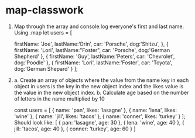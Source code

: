 # map-classwork
1.  Map through the array and console.log everyone's first and last name. Using .map
    let users = [
   
    firstName: 'Joe',
    lastName:’Orin’,
    car: 'Porsche',
    dog:'Shitzu',
    },
    {
    firstName: 'Lori',
    lastName:"Foster",
    car: 'Porsche',
    dog:'German Shepherd'
    },
    {
    firstName: 'Guy',
    lastName:'Peters',
    car: 'Chevrolet',
    dog:'Poodle'
    },
    {
    firstName: 'Lori',
    lastName:'Foster',
    car: 'Toyota',
    dog:'German Shepard'
    }
    ];


2.  a. Create an array of objects where the value from the name key in each object in users is the key in the new object index and the likes value is the value in the new object index.
    b. Calculate age based on the number of letters in the name multiplied by 10

    const users = [
    { name: 'pan', likes: 'lasagne' },
    { name: 'lena', likes: 'wine' },
    { name: 'jill', likes: 'tacos' },
    { name: 'conner', likes: 'turkey' }
    ];
    Should look like:
    [
    { pan: 'lasagne', age: 30 },
    { lena: 'wine', age: 40 },
    { jill: 'tacos', age: 40 },
    { conner: 'turkey', age: 60 }
    ]

